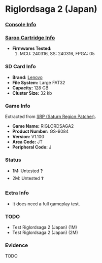 # Riglordsaga 2 (Japan)

### [Console Info](../../../../Info/Consoles/VA13/README.md)

### [Saroo Cartridge Info](../../../../Info/Cartridges/RetroGameParadiseStore/1.32F/README.md)

- <b>Firmwares Tested:</b>
  1. MCU: 240316, SS: 240316, FPGA: 05

### SD Card Info

- <b>Brand:</b> [Lenovo](https://s.click.aliexpress.com/e/_DBowUFx)
- <b>File System:</b> Large FAT32
- <b>Capacity:</b> 128 GB
- <b>Cluster Size:</b> 32 kb

### Game Info

Extracted from [SRP (Saturn Region Patcher)](https://segaxtreme.net/resources/saturn-region-patcher.81/download).

- <b>Game Name:</b> RIGLORDSAGA2
- <b>Product Number:</b> GS-9084
- <b>Version:</b> V1.100
- <b>Area Code:</b> JT
- <b>Peripheral Code:</b> J

### Status

- 1M: Untested :question:
- 2M: Untested :question:

### Extra Info

- It does need a full gameplay test.

### TODO

- Test Riglordsaga 2 (Japan) (1M)
- Test Riglordsaga 2 (Japan) (2M)

### Evidence

TODO
